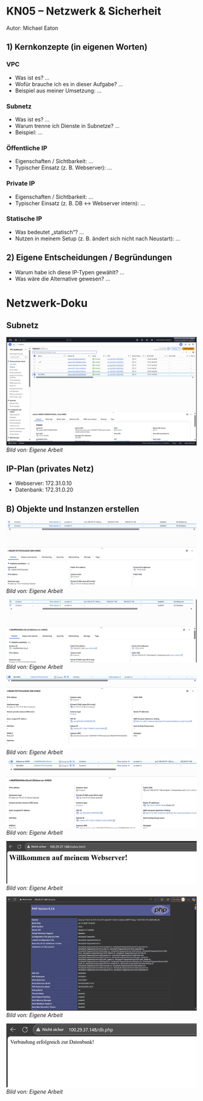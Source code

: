 # KN05 – Netzwerk & Sicherheit

Autor: Michael Eaton

## 1) Kernkonzepte (in eigenen Worten)

### VPC
- Was ist es? …
- Wofür brauche ich es in dieser Aufgabe? …
- Beispiel aus meiner Umsetzung: …

### Subnetz
- Was ist es? …
- Warum trenne ich Dienste in Subnetze? …
- Beispiel: …

### Öffentliche IP
- Eigenschaften / Sichtbarkeit: …
- Typischer Einsatz (z. B. Webserver): …

### Private IP
- Eigenschaften / Sichtbarkeit: …
- Typischer Einsatz (z. B. DB ↔ Webserver intern): …

### Statische IP
- Was bedeutet „statisch“? …
- Nutzen in meinem Setup (z. B. ändert sich nicht nach Neustart): …

## 2) Eigene Entscheidungen / Begründungen
- Warum habe ich diese IP-Typen gewählt? …
- Was wäre die Alternative gewesen? …



# Netzwerk-Doku

## Subnetz

![Subnetz](subnetz.jpg)  
*Bild von: Eigene Arbeit*

## IP-Plan (privates Netz)

- Webserver: 172.31.0.10  
- Datenbank: 172.31.0.20

## B) Objekte und Instanzen erstellen

![IPv4-Konfiguration Datenbank](KN05_ipv4-DB.jpg)  
*Bild von: Eigene Arbeit*

![IPv4-Konfiguration Webserver](KN05_ipv4-Webserver.jpg)  
*Bild von: Eigene Arbeit*

![Subnetz-Zuordnung Datenbank](KN05_subnet-DB.jpg)  
*Bild von: Eigene Arbeit*

![Subnetz-Zuordnung Webserver](KN05_subnet-webserver.jpg)  
*Bild von: Eigene Arbeit*

![index.html](KN05_index_html.jpg)  
*Bild von: Eigene Arbeit*

![info.php](KN05_info_php.jpg)  
*Bild von: Eigene Arbeit*

![db.php](KN05_db_php.jpg)  
*Bild von: Eigene Arbeit*


